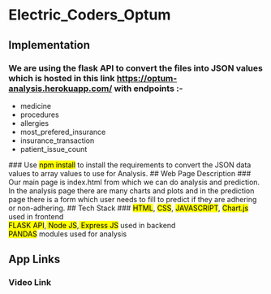# Electric_Coders_Optum
## Implementation 
### We are using the flask API to convert the files into JSON values which is hosted in this link https://optum-analysis.herokuapp.com/ with endpoints :-               
<ul>
  <li>medicine</li><li>procedures</li><li>allergies</li><li>most_prefered_insurance</li><li>insurance_transaction</li><li>patient_issue_count</li></ul>
### Use <mark> npm install</mark> to install the requirements to convert the JSON data values to array values to use for Analysis.  
## Web Page Description 
### Our main page is index.html from which we can do analysis and prediction. In the analysis page there are many charts and plots and in the prediction page there is a form which user needs to fill to predict if they are adhering or non-adhering.
## Tech Stack 
### <mark>HTML</mark>, <mark>CSS</mark>, <mark>JAVASCRIPT</mark>, <mark>Chart.js</mark> used in frontend<br><mark>FLASK API</mark>,<mark> Node JS</mark>,<mark> Express JS</mark> used in backend<br><mark>PANDAS</mark> modules used for analysis

## App Links
### Video Link
